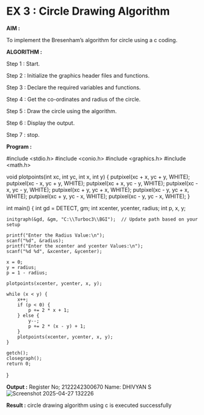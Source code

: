 # EX 3 : Circle Drawing Algorithm

**AIM :**

To  implement the Bresenham’s  algorithm for circle using a c coding.


**ALGORITHM :**

Step 1 : Start.
    
Step 2 : Initialize the graphics header files and functions.
   
Step 3 : Declare the required variables and functions.
 
Step 4 : Get the co-ordinates and radius of the circle.

Step 5 : Draw the circle using the algorithm.

Step  6 : Display the output.
  
Step 7 : stop.

**Program :**

#include <stdio.h>
#include <conio.h>
#include <graphics.h>
#include <math.h>

void plotpoints(int xc, int yc, int x, int y) {
    putpixel(xc + x, yc + y, WHITE);
    putpixel(xc - x, yc + y, WHITE);
    putpixel(xc + x, yc - y, WHITE);
    putpixel(xc - x, yc - y, WHITE);
    putpixel(xc + y, yc + x, WHITE);
    putpixel(xc - y, yc + x, WHITE);
    putpixel(xc + y, yc - x, WHITE);
    putpixel(xc - y, yc - x, WHITE);
}

int main() {
    int gd = DETECT, gm;
    int xcenter, ycenter, radius;
    int p, x, y;

    initgraph(&gd, &gm, "C:\\Turboc3\\BGI");  // Update path based on your setup

    printf("Enter the Radius Value:\n");
    scanf("%d", &radius);
    printf("Enter the xcenter and ycenter Values:\n");
    scanf("%d %d", &xcenter, &ycenter);

    x = 0;
    y = radius;
    p = 1 - radius;

    plotpoints(xcenter, ycenter, x, y);

    while (x < y) {
        x++;
        if (p < 0) {
            p += 2 * x + 1;
        } else {
            y--;
            p += 2 * (x - y) + 1;
        }
        plotpoints(xcenter, ycenter, x, y);
    }

    getch();
    closegraph();
    return 0;
}

**Output :**
Register No; 2122242300670 Name: DHIVYAN S
![Screenshot 2025-04-27 132226](https://github.com/user-attachments/assets/0b71ede5-d64b-4464-965a-e78d5e019d1e)


**Result :**
circle drawing algorithm using c is executed successfully
